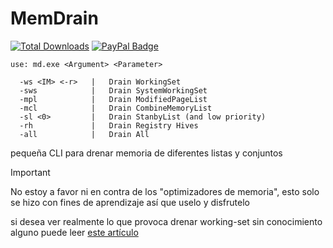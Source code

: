 # MemDrain
[![Total Downloads](https://img.shields.io/github/downloads/LuSlower/MemDrain/total.svg)](https://github.com/LuSlower/MemDrain/releases) [![PayPal Badge](https://img.shields.io/badge/PayPal-003087?logo=paypal&logoColor=fff&style=flat)](https://paypal.me/eldontweaks)

```
use: md.exe <Argument> <Parameter>

  -ws <IM> <-r>   |   Drain WorkingSet
  -sws            |   Drain SystemWorkingSet
  -mpl            |   Drain ModifiedPageList
  -mcl            |   Drain CombineMemoryList
  -sl <0>         |   Drain StanbyList (and low priority)
  -rh             |   Drain Registry Hives
  -all            |   Drain All
```

pequeña CLI para drenar memoria de diferentes listas y conjuntos
> [!IMPORTANT]
> No estoy a favor ni en contra de los "optimizadores de memoria", esto solo se hizo con fines de aprendizaje
 así que uselo y disfrutelo
> 
> si desea ver realmente lo que provoca drenar working-set sin conocimiento alguno puede leer [este artículo](https://www.itprotoday.com/cloud-computing/memory-optimization-hoax)
